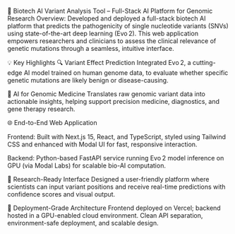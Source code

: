 🧬 Biotech AI Variant Analysis Tool – Full-Stack AI Platform for Genomic Research
Overview:
Developed and deployed a full-stack biotech AI platform that predicts the pathogenicity of single nucleotide variants (SNVs) using state-of-the-art deep learning (Evo 2). This web application empowers researchers and clinicians to assess the clinical relevance of genetic mutations through a seamless, intuitive interface.

💡 Key Highlights
🔍 Variant Effect Prediction
Integrated Evo 2, a cutting-edge AI model trained on human genome data, to evaluate whether specific genetic mutations are likely benign or disease-causing.

🧠 AI for Genomic Medicine
Translates raw genomic variant data into actionable insights, helping support precision medicine, diagnostics, and gene therapy research.

🌐 End-to-End Web Application

Frontend: Built with Next.js 15, React, and TypeScript, styled using Tailwind CSS and enhanced with Modal UI for fast, responsive interaction.

Backend: Python-based FastAPI service running Evo 2 model inference on GPU (via Modal Labs) for scalable bio-AI computation.

🧪 Research-Ready Interface
Designed a user-friendly platform where scientists can input variant positions and receive real-time predictions with confidence scores and visual output.

🚀 Deployment-Grade Architecture
Frontend deployed on Vercel; backend hosted in a GPU-enabled cloud environment. Clean API separation, environment-safe deployment, and scalable design.
